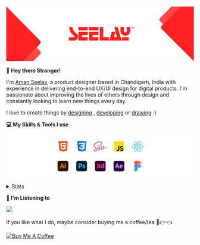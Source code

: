 [![banner](./images/seelay.svg)](https://www.seelay.in)

**👋 Hey there Stranger!**

I'm [Aman Seelay](https://www.seelay.in), a product designer based in Chandigarh, India with experience in delivering end-to-end UX/UI design for digital products. I'm passionate about improving the lives of others through design and constantly looking to learn new things every day.

I love to create things by [designing](https://www.seelay.in/#work) , [developing](https://www.seelay.in/#projects) or [drawing](https://art.seelay.in) :)

**💻 My Skills & Tools I use**

[![banner](./images/skills&tools.svg)](https://www.seelay.in/about)

<details>
  <summary>Stats</summary>

---

<!--START_SECTION:waka-->
![Profile Views](http://img.shields.io/badge/Profile%20Views-14-blue)

**🐱 My GitHub Data** 

> 📦 508.7 kB Used in GitHub's Storage 
 > 
> 🏆 390 Contributions in the Year 2023
 > 
> 💼 Opted to Hire
 > 
> 📜 1 Public Repository 
 > 
> 🔑 45 Private Repository 
 > 
**I'm a Night 🦉** 

```text
🌞 Morning                290 commits         █████░░░░░░░░░░░░░░░░░░░░   18.22 % 
🌆 Daytime                273 commits         ████░░░░░░░░░░░░░░░░░░░░░   17.15 % 
🌃 Evening                466 commits         ███████░░░░░░░░░░░░░░░░░░   29.27 % 
🌙 Night                  563 commits         █████████░░░░░░░░░░░░░░░░   35.36 % 
```
📅 **I'm Most Productive on Sunday** 

```text
Monday                   218 commits         ███░░░░░░░░░░░░░░░░░░░░░░   13.69 % 
Tuesday                  284 commits         ████░░░░░░░░░░░░░░░░░░░░░   17.84 % 
Wednesday                151 commits         ██░░░░░░░░░░░░░░░░░░░░░░░   09.48 % 
Thursday                 260 commits         ████░░░░░░░░░░░░░░░░░░░░░   16.33 % 
Friday                   183 commits         ███░░░░░░░░░░░░░░░░░░░░░░   11.49 % 
Saturday                 206 commits         ███░░░░░░░░░░░░░░░░░░░░░░   12.94 % 
Sunday                   290 commits         █████░░░░░░░░░░░░░░░░░░░░   18.22 % 
```


📊 **This Week I Spent My Time On** 

```text
🕑︎ Time Zone: Asia/Kolkata

💬 Programming Languages: 
JSON                     1 hr 35 mins        ████████████░░░░░░░░░░░░░   49.99 % 
TypeScript               27 mins             ████░░░░░░░░░░░░░░░░░░░░░   14.68 % 
Ezhil                    18 mins             ██░░░░░░░░░░░░░░░░░░░░░░░   09.85 % 
JavaScript               18 mins             ██░░░░░░░░░░░░░░░░░░░░░░░   09.70 % 
Other                    17 mins             ██░░░░░░░░░░░░░░░░░░░░░░░   09.14 % 

🔥 Editors: 
VS Code                  2 hrs 54 mins       ███████████████████████░░   91.46 % 
Edge                     16 mins             ██░░░░░░░░░░░░░░░░░░░░░░░   08.54 % 

💻 Operating System: 
Windows                  3 hrs 10 mins       █████████████████████████   100.00 % 
```

**I Mostly Code in JavaScript** 

```text
JavaScript               32 repos            █████████████████░░░░░░░░   68.09 % 
TypeScript               12 repos            ██████░░░░░░░░░░░░░░░░░░░   25.53 % 
Java                     3 repos             ██░░░░░░░░░░░░░░░░░░░░░░░   06.38 % 
```




 Last Updated on 13/09/2023 06:38:35 UTC
<!--END_SECTION:waka-->

---

 </details>

**🎵 I'm Listening to**

<object data="https://now-play.vercel.app/api/generate?uid=7a17a86e-d6b7-43b5-8d9c-1d6dae42a779" >

  <img src="https://now-play.vercel.app/api/generate?uid=7a17a86e-d6b7-43b5-8d9c-1d6dae42a779" />

</object>

If you like what I do, maybe consider buying me a coffee/tea 🥺👉👈

<a href="https://www.buymeacoffee.com/seelay" target="_blank"><img src="https://cdn.buymeacoffee.com/buttons/v2/default-red.png" alt="Buy Me A Coffee" width="150" ></a>
